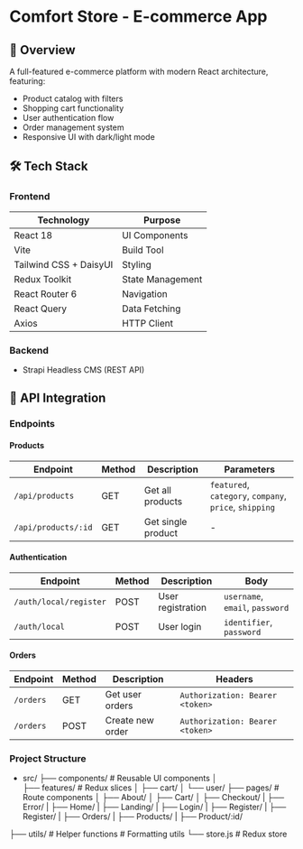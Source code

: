 # Comfort Store - E-commerce App

## 📌 Overview

A full-featured e-commerce platform with modern React architecture, featuring:

- Product catalog with filters
- Shopping cart functionality
- User authentication flow
- Order management system
- Responsive UI with dark/light mode

## 🛠 Tech Stack

### Frontend

| Technology             | Purpose          |
| ---------------------- | ---------------- |
| React 18               | UI Components    |
| Vite                   | Build Tool       |
| Tailwind CSS + DaisyUI | Styling          |
| Redux Toolkit          | State Management |
| React Router 6         | Navigation       |
| React Query            | Data Fetching    |
| Axios                  | HTTP Client      |

### Backend

- Strapi Headless CMS (REST API)

## 🔌 API Integration

### Endpoints

#### Products

| Endpoint            | Method | Description        | Parameters                                             |
| ------------------- | ------ | ------------------ | ------------------------------------------------------ |
| `/api/products`     | GET    | Get all products   | `featured`, `category`, `company`, `price`, `shipping` |
| `/api/products/:id` | GET    | Get single product | -                                                      |

#### Authentication

| Endpoint               | Method | Description       | Body                            |
| ---------------------- | ------ | ----------------- | ------------------------------- |
| `/auth/local/register` | POST   | User registration | `username`, `email`, `password` |
| `/auth/local`          | POST   | User login        | `identifier`, `password`        |

#### Orders

| Endpoint  | Method | Description      | Headers                         |
| --------- | ------ | ---------------- | ------------------------------- |
| `/orders` | GET    | Get user orders  | `Authorization: Bearer <token>` |
| `/orders` | POST   | Create new order | `Authorization: Bearer <token>` |

### Project Structure

- src/
  ├── components/ # Reusable UI components
  │  
  ├── features/ # Redux slices
  │ ├── cart/
  │ └── user/
  ├── pages/ # Route components
  │ ├── About/
  │ ├── Cart/
  │ ├── Checkout/
  | ├── Error/
  | ├── Home/
  | ├── Landing/
  | ├── Login/
  | ├── Register/
  | ├── Register/
  | ├── Orders/
  | ├── Products/
  | ├── Product/:id/

├── utils/ # Helper functions # Formatting utils
└── store.js # Redux store
